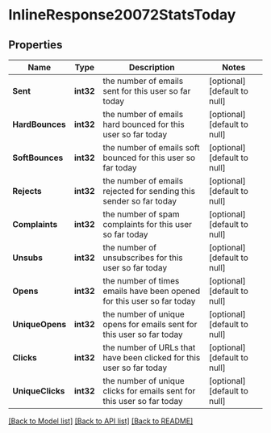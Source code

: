 # InlineResponse20072StatsToday

## Properties
Name | Type | Description | Notes
------------ | ------------- | ------------- | -------------
**Sent** | **int32** | the number of emails sent for this user so far today | [optional] [default to null]
**HardBounces** | **int32** | the number of emails hard bounced for this user so far today | [optional] [default to null]
**SoftBounces** | **int32** | the number of emails soft bounced for this user so far today | [optional] [default to null]
**Rejects** | **int32** | the number of emails rejected for sending this sender so far today | [optional] [default to null]
**Complaints** | **int32** | the number of spam complaints for this user so far today | [optional] [default to null]
**Unsubs** | **int32** | the number of unsubscribes for this user so far today | [optional] [default to null]
**Opens** | **int32** | the number of times emails have been opened for this user so far today | [optional] [default to null]
**UniqueOpens** | **int32** | the number of unique opens for emails sent for this user so far today | [optional] [default to null]
**Clicks** | **int32** | the number of URLs that have been clicked for this user so far today | [optional] [default to null]
**UniqueClicks** | **int32** | the number of unique clicks for emails sent for this user so far today | [optional] [default to null]

[[Back to Model list]](../README.md#documentation-for-models) [[Back to API list]](../README.md#documentation-for-api-endpoints) [[Back to README]](../README.md)

